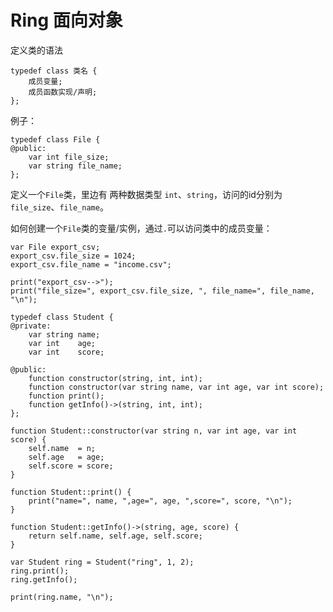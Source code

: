 # Ring 面向对象


定义类的语法
```
typedef class 类名 {
    成员变量;
    成员函数实现/声明;
};

```


例子：

```ring
typedef class File {
@public:
    var int file_size;
    var string file_name;
};

```

定义一个```File```类，里边有 两种数据类型 ```int```、```string```，访问的id分别为 ```file_size```、```file_name```。

如何创建一个```File```类的变量/实例，通过```.```可以访问类中的成员变量：

```ring
var File export_csv;
export_csv.file_size = 1024;
export_csv.file_name = "income.csv";

print("export_csv-->");
print("file_size=", export_csv.file_size, ", file_name=", file_name, "\n");
```


```ring
typedef class Student {
@private:
    var string name;
    var int    age;
    var int    score;

@public:
    function constructor(string, int, int);
    function constructor(var string name, var int age, var int score);
    function print();
    function getInfo()->(string, int, int);
};

function Student::constructor(var string n, var int age, var int score) {
    self.name  = n;
    self.age   = age;
    self.score = score;
}

function Student::print() {
    print("name=", name, ",age=", age, ",score=", score, "\n");
}

function Student::getInfo()->(string, age, score) {
    return self.name, self.age, self.score;
}

var Student ring = Student("ring", 1, 2);
ring.print();
ring.getInfo();

print(ring.name, "\n");

```
